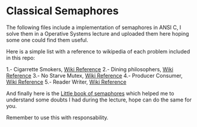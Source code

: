Classical Semaphores
====================

The following files include a implementation of semaphores in ANSI C, I solve them in a Operative Systems lecture and uploaded them here hoping some one could find them useful.

Here is a simple list with a reference to wikipedia of each problem included in this repo: 

1.- Cigarrette Smokers, [Wiki Reference](http://en.wikipedia.org/wiki/Cigarette_smokers_problem)
2.- Dining philosophers, [Wiki Reference](http://en.wikipedia.org/wiki/Dining_philosophers_problem)
3.- No Starve Mutex, [Wiki Reference](http://en.wikipedia.org/wiki/Mutual_exclusion)
4.- Producer Consumer, [Wiki Reference](http://en.wikipedia.org/wiki/Producer%E2%80%93consumer_problem)
5.- Reader Writer, [Wiki Reference](http://en.wikipedia.org/wiki/Readers%E2%80%93writers_problem)

And finally here is the [Little book of semaphores](http://greenteapress.com/semaphores/downey08semaphores.pdf) which helped me to understand some doubts I had during the lecture, hope can do the same for you. 

Remember to use this with responsability. 
